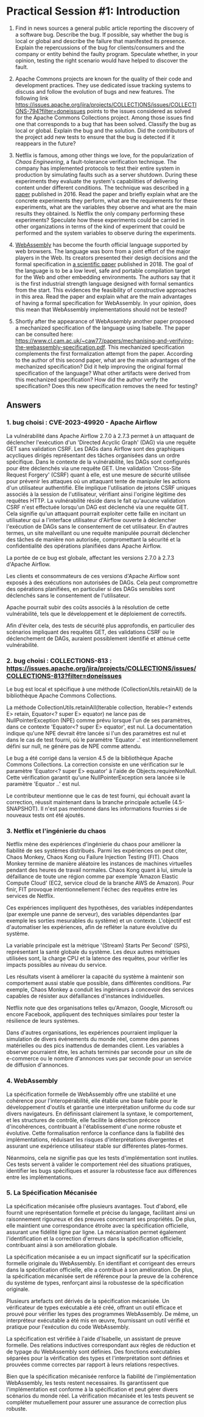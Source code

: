 # Practical Session #1: Introduction

1. Find in news sources a general public article reporting the discovery of a software bug. Describe the bug. If possible, say whether the bug is local or global and describe the failure that manifested its presence. Explain the repercussions of the bug for clients/consumers and the company or entity behind the faulty program. Speculate whether, in your opinion, testing the right scenario would have helped to discover the fault.

2. Apache Commons projects are known for the quality of their code and development practices. They use dedicated issue tracking systems to discuss and follow the evolution of bugs and new features. The following link https://issues.apache.org/jira/projects/COLLECTIONS/issues/COLLECTIONS-794?filter=doneissues points to the issues considered as solved for the Apache Commons Collections project. Among those issues find one that corresponds to a bug that has been solved. Classify the bug as local or global. Explain the bug and the solution. Did the contributors of the project add new tests to ensure that the bug is detected if it reappears in the future?

3. Netflix is famous, among other things we love, for the popularization of *Chaos Engineering*, a fault-tolerance verification technique. The company has implemented protocols to test their entire system in production by simulating faults such as a server shutdown. During these experiments they evaluate the system's capabilities of delivering content under different conditions. The technique was described in [a paper](https://arxiv.org/ftp/arxiv/papers/1702/1702.05843.pdf) published in 2016. Read the paper and briefly explain what are the concrete experiments they perform, what are the requirements for these experiments, what are the variables they observe and what are the main results they obtained. Is Netflix the only company performing these experiments? Speculate how these experiments could be carried in other organizations in terms of the kind of experiment that could be performed and the system variables to observe during the experiments.

4. [WebAssembly](https://webassembly.org/) has become the fourth official language supported by web browsers. The language was born from a joint effort of the major players in the Web. Its creators presented their design decisions and the formal specification in [a scientific paper](https://people.mpi-sws.org/~rossberg/papers/Haas,%20Rossberg,%20Schuff,%20Titzer,%20Gohman,%20Wagner,%20Zakai,%20Bastien,%20Holman%20-%20Bringing%20the%20Web%20up%20to%20Speed%20with%20WebAssembly.pdf) published in 2018. The goal of the language is to be a low level, safe and portable compilation target for the Web and other embedding environments. The authors say that it is the first industrial strength language designed with formal semantics from the start. This evidences the feasibility of constructive approaches in this area. Read the paper and explain what are the main advantages of having a formal specification for WebAssembly. In your opinion, does this mean that WebAssembly implementations should not be tested? 

5.  Shortly after the appearance of WebAssembly another paper proposed a mechanized specification of the language using Isabelle. The paper can be consulted here: https://www.cl.cam.ac.uk/~caw77/papers/mechanising-and-verifying-the-webassembly-specification.pdf. This mechanized specification complements the first formalization attempt from the paper. According to the author of this second paper, what are the main advantages of the mechanized specification? Did it help improving the original formal specification of the language? What other artifacts were derived from this mechanized specification? How did the author verify the specification? Does this new specification removes the need for testing?

## Answers

### 1. bug choisi : CVE-2023-49920 - Apache Airflow

La vulnérabilité dans Apache Airflow 2.7.0 à 2.7.3 permet à un attaquant de déclencher l'exécution d'un 'Directed Acyclic Graph' (DAG) via une requête GET sans validation CSRF. Les DAGs dans Airflow sont des graphiques acycliques dirigés représentant des tâches organisées dans un ordre spécifique. Dans le contexte de la vulnérabilité, les DAGs sont configurés pour être déclenchés via une requête GET. Une validation 'Cross-Site Request Forgery' (CSRF) quant à elle, est une mesure de sécurité utilisée pour prévenir les attaques où un attaquant tente de manipuler les actions d'un utilisateur authentifié. Elle implique l'utilisation de jetons CSRF uniques associés à la session de l'utilisateur, vérifiant ainsi l'origine légitime des requêtes HTTP. La vulnérabilité réside dans le fait qu'aucune validation CSRF n'est effectuée lorsqu'un DAG est déclenché via une requête GET. Cela signifie qu'un attaquant pourrait exploiter cette faille en incitant un utilisateur qui a l'interface utilisateur d'Airflow ouverte à déclencher l'exécution de DAGs sans le consentement de cet utilisateur. En d'autres termes, un site malveillant ou une requête manipulée pourrait déclencher des tâches de manière non autorisée, compromettant la sécurité et la confidentialité des opérations planifiées dans Apache Airflow.

La portée de ce bug est globale, affectant les versions 2.7.0 à 2.7.3 d'Apache Airflow.

Les clients et consommateurs de ces versions d'Apache Airflow sont exposés à des exécutions non autorisées de DAGs. Cela peut compromettre des opérations planifiées, en particulier si des DAGs sensibles sont déclenchés sans le consentement de l'utilisateur.

Apache pourrait subir des coûts associés à la résolution de cette vulnérabilité, tels que le développement et le déploiement de correctifs.

Afin d'éviter cela, des tests de sécurité plus approfondis, en particulier des scénarios impliquant des requêtes GET, des validations CSRF ou le déclenchement de DAGs, auraient possiblement identifié et atténué cette vulnérabilité.


### 2. bug choisi : COLLECTIONS-813 : https://issues.apache.org/jira/projects/COLLECTIONS/issues/COLLECTIONS-813?filter=doneissues

Le bug est local et spécifique à une méthode (CollectionUtils.retainAll) de la bibliothèque Apache Commons Collections.

La méthode CollectionUtils.retainAll(Iterable<E> collection, Iterable<? extends E> retain, Equator<? super E> equator) ne lance pas de NullPointerException (NPE) comme prévu lorsque l'un de ses paramètres, dans ce contexte 'Equator<? super E> equator', est nul. La documentation indique qu'une NPE devrait être lancée si l'un des paramètres est nul et dans le cas de test fourni, où le paramètre 'Equator ..' est intentionnellement défini sur null, ne génère pas de NPE comme attendu.

Le bug a été corrigé dans la version 4.5 de la bibliothèque Apache Commons Collections. La correction consiste en une vérification sur le paramètre 'Equator<? super E> equator' à l'aide de Objects.requireNonNull. Cette vérification garantit qu'une NullPointerException sera lancée si le paramètre 'Equator ..' est nul.

Le contributeur mentionne que le cas de test fourni, qui échouait avant la correction, réussit maintenant dans la branche principale actuelle (4.5-SNAPSHOT). Il n'est pas mentionné dans les informations fournies si de nouveaux tests ont été ajoutés.


### 3. Netflix et l'ingénierie du chaos

Netflix mène des expériences d'ingénierie du chaos pour améliorer la fiabilité de ses systèmes distribués. Parmi les expériences on peut citer, Chaos Monkey, Chaos Kong ou Failure Injection Testing (FIT). Chaos Monkey termine de manière aléatoire les instances de machines virtuelles pendant des heures de travail normales. Chaos Kong quant à lui, simule la défaillance de toute une région comme par exemple 'Amazon Elastic Compute Cloud' (EC2, service cloud de la branche AWS de Amazon). Pour finir, FIT provoque intentionnellement l'échec des requêtes entre les services de Netflix.

Ces expériences impliquent des hypothèses, des variables indépendantes (par exemple une panne de serveur), des variables dépendantes (par exemple les sorties mesurables du système) et un contexte. L'objectif est d'automatiser les expériences, afin de refléter la nature évolutive du système.

La variable principale est la métrique '(Stream) Starts Per Second' (SPS), représentant la santé globale du système. Les deux autres métriques utilisées sont, la charge CPU et la latence des requêtes, pour vérifier les impacts possibles au niveau du service.

Les résultats visent à améliorer la capacité du système à maintenir son comportement aussi stable que possible, dans différentes conditions. Par exemple, Chaos Monkey a conduit les ingénieurs à concevoir des services capables de résister aux défaillances d'instances individuelles.

Netflix note que des organisations telles qu'Amazon, Google, Microsoft ou encore Facebook, appliquent des techniques similaires pour tester la résilience de leurs systèmes.

Dans d'autres organisations, les expériences pourraient impliquer la simulation de divers événements du monde réel, comme des pannes matérielles ou des pics inattendus de demandes client. Les variables à observer pourraient être, les achats terminés par seconde pour un site de e-commerce ou le nombre d'annonces vues par seconde pour un service de diffusion d'annonces.


### 4. WebAssembly

La spécification formelle de WebAssembly offre une stabilité et une cohérence pour l'interopérabilité, elle établie une base fiable pour le développement d'outils et garantie une interprétation uniforme du code sur divers navigateurs. En définissant clairement la syntaxe, le comportement, et les structures de contrôle, elle facilite la détection précoce d'incohérences, contribuant à l'établissement d'une norme robuste et évolutive. Cette formalisation renforce la confiance dans la fiabilité des implémentations, réduisant les risques d'interprétations divergentes et assurant une expérience utilisateur stable sur différentes plates-formes.

Néanmoins, cela ne signifie pas que les tests d'implémentation sont inutiles. Ces tests servent à valider le comportement réel des situations pratiques, identifier les bugs spécifiques et assurer la robustesse face aux différences entre les implémentations.


### 5. La Spécification Mécanisée

La spécification mécanisée offre plusieurs avantages. Tout d'abord, elle fournit une représentation formelle et précise du langage, facilitant ainsi un raisonnement rigoureux et des preuves concernant ses propriétés. De plus, elle maintient une correspondance étroite avec la spécification officielle, assurant une fidélité ligne par ligne. La mécanisation permet également l'identification et la correction d'erreurs dans la spécification officielle, contribuant ainsi à son amélioration globale.

La spécification mécanisée a eu un impact significatif sur la spécification formelle originale du WebAssembly. En identifiant et corrigeant des erreurs dans la spécification officielle, elle a contribué à son amélioration. De plus, la spécification mécanisée sert de référence pour la preuve de la cohérence du système de types, renforçant ainsi la robustesse de la spécification originale.

Plusieurs artefacts ont dérivés de la spécification mécanisée. Un vérificateur de types exécutable a été créé, offrant un outil efficace et prouvé pour vérifier les types des programmes WebAssembly. De même, un interpréteur exécutable a été mis en œuvre, fournissant un outil vérifié et pratique pour l'exécution du code WebAssembly.

La spécification est vérifiée à l'aide d'Isabelle, un assistant de preuve formelle. Des relations inductives correspondant aux règles de réduction et de typage du WebAssembly sont définies. Des fonctions exécutables séparées pour la vérification des types et l'interprétation sont définies et prouvées comme correctes par rapport à leurs relations respectives.

Bien que la spécification mécanisée renforce la fiabilité de l'implémentation WebAssembly, les tests restent necessaires. Ils garantissent que l'implémentation est conforme à la spécification et peut gérer divers scénarios du monde réel. La vérification mécanisée et les tests peuvent se compléter mutuellement pour assurer une assurance de correction plus robuste.



